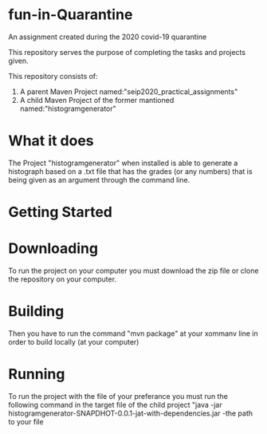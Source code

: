# fun-in-Quarantine
An assignment created during the 2020 covid-19 quarantine

This repository serves the purpose of completing the tasks and projects given. 

This repository consists of:

1. A parent Maven Project named:"seip2020_practical_assignments"
2. A child Maven Project of the former mantioned named:"histogramgenerator" 
# What it does
The Project "histogramgenerator" when installed is able to generate a histograph based on a .txt file that has the grades (or any numbers)
that is being given as an argument through the command line.

# Getting Started
# Downloading
To run the project on your computer you must download the zip file or clone the repository on your computer.
# Building 
Then you have to run the command "mvn package" at your xommanv line in order to build locally (at your computer)
# Running 
To run the project with the file of your preferance you must run the following command in the target file of the child project 
"java -jar histogramgenerator-SNAPDHOT-0.0.1-jat-with-dependencies.jar -the path to your file 

